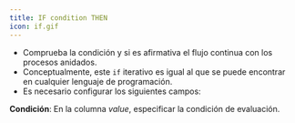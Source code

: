 ```yaml
---
title: IF condition THEN
icon: if.gif
---
```

* Comprueba la condición y si es afirmativa el flujo continua con los procesos anidados.
* Conceptualmente, este `if` iterativo es igual al que se puede encontrar en cualquier lenguaje de programación.
* Es necesario configurar los siguientes campos:

**Condición**: En la columna *value*, especificar la condición de evaluación.
